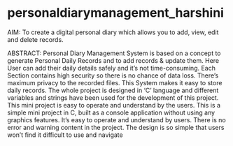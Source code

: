 # personaldiarymanagement_harshini
AIM:
To create a digital personal diary which allows you to add, view, edit and delete records.


ABSTRACT:
Personal Diary Management System is based on a concept to generate Personal Daily Records and to add records & update them. Here User can add their daily details safely and it’s not time-consuming. Each
Section contains high security so there is no chance of data loss. There’s maximum privacy to the recorded files. This System makes it easy to store daily records. The whole project is designed in ‘C’ language and different variables and strings have been used for the development of this project. This mini project is easy to operate and understand by the users. This is a simple mini project in C, built as a console application
without using any graphics features. It’s easy to operate and understand by users. There is no error and warning content in the project. The design is so simple that users won’t find it difficult to use and navigate
